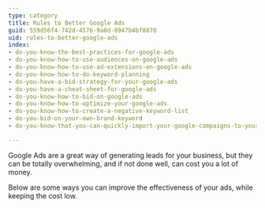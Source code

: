 ```yaml
---
type: category
title: Rules to Better Google Ads
guid: 559d56f4-742d-4576-9a8d-8947b4bf8870
uid: rules-to-better-google-ads
index:
- do-you-know-the-best-practices-for-google-ads
- do-you-know-how-to-use-audiences-on-google-ads
- do-you-know-how-to-use-ad-extensions-on-google-ads
- do-you-know-how-to-do-keyword-planning
- do-you-have-a-bid-strategy-for-your-google-ads
- do-you-have-a-cheat-sheet-for-google-ads
- do-you-know-how-to-bid-on-google-ads
- do-you-know-how-to-optimize-your-google-ads
- do-you-know-how-to-create-a-negative-keyword-list
- do-you-bid-on-your-own-brand-keyword
- do-you-know-that-you-can-quickly-import-your-google-campaigns-to-your-microsoft-ads

---
```

Google Ads are a great way of generating leads for your business, but they can be totally overwhelming, and if not done well, can cost you a lot of money.

Below are some ways you can improve the effectiveness of your ads, while keeping the cost low.

